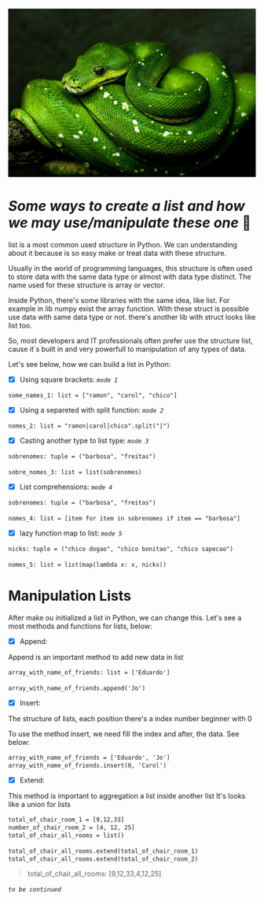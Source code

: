 ![lists](https://github.com/ramondata/Tipos_de_dados/blob/master/david-clode-vb-3qEe3rg8-unsplash.jpg)

*Some ways to create a list and how we may use/manipulate these one* 🐍
===========

list is a most common used structure in Python. We can understanding about it because is so easy make or treat data with these structure.

Usually in the world of programming languages, this structure is often used to store data with the same data type or almost with data type distinct.
The name used for these structure is array or vector.

Inside Python, there's some libraries with the same idea, like list. For example in lib numpy exist the array function. With these struct is possible use data with same data type or not. there's another lib with struct looks like list too.

So, most developers and IT professionals often prefer use the structure list, cause it`s built in and very powerfull to manipulation of any types of data.

Let's see below, how we can build a list in Python:

- [x] Using square brackets: *`mode 1`*

```
some_names_1: list = ["ramon", "carol", "chico"] 
```

- [x] Using a separeted with split function: *`mode 2`*

```
nomes_2: list = "ramon|carol|chico".split("|")
```

- [x] Casting another type to list type: *`mode 3`*

```
sobrenomes: tuple = ("barbosa", "freitas")

sobre_nomes_3: list = list(sobrenomes)
```
- [x] List comprehensions: *`mode 4`*

```
sobrenomes: tuple = ("barbosa", "freitas")

nomes_4: list = [item for item in sobrenomes if item == "barbosa"]
```

- [x] lazy function map to list: *`mode 5`*

```
nicks: tuple = ("chico dogao", "chico bonitao", "chico sapecao")

nomes_5: list = list(map(lambda x: x, nicks))
```

Manipulation Lists
============================

After make ou initialized a list in Python, we can change this. Let's see a most methods and functions for lists, below:

- [x] Append:

Append is an important method to add new data in list
```
array_with_name_of_friends: list = ['Eduardo']

array_with_name_of_friends.append('Jo')
```

- [x] Insert:

The structure of lists, each position there's a index number beginner with 0

To use the method insert, we need fill the index and after, the data. See below:
```
array_with_name_of_friends = ['Eduardo', 'Jo']
array_with_name_of_friends.insert(0, 'Carol')
```

- [x] Extend:

This method is important to aggregation a list inside another list
It's looks like a union for lists
```
total_of_chair_room_1 = [9,12,33]
number_of_chair_room_2 = [4, 12, 25]
total_of_chair_all_rooms = list()

total_of_chair_all_rooms.extend(total_of_chair_room_1)
total_of_chair_all_rooms.extend(total_of_chair_room_2)
```
> total_of_chair_all_rooms: [9,12,33,4,12,25]

*`to be continued`*


















